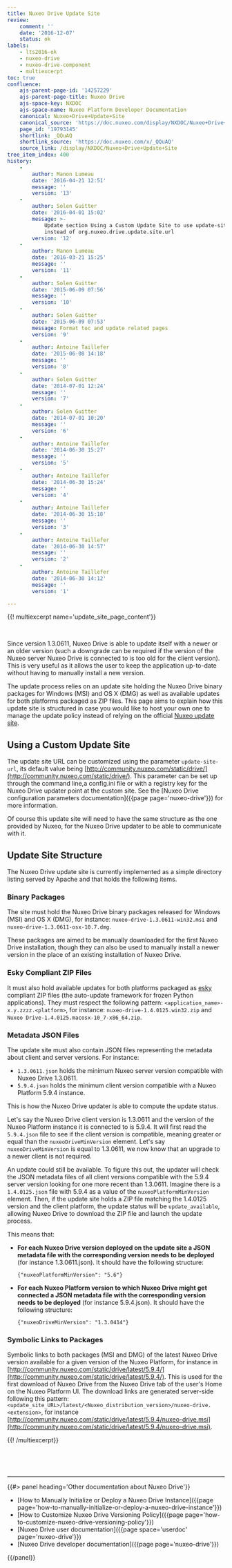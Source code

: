 ```yaml
---
title: Nuxeo Drive Update Site
review:
    comment: ''
    date: '2016-12-07'
    status: ok
labels:
    - lts2016-ok
    - nuxeo-drive
    - nuxeo-drive-component
    - multiexcerpt
toc: true
confluence:
    ajs-parent-page-id: '14257229'
    ajs-parent-page-title: Nuxeo Drive
    ajs-space-key: NXDOC
    ajs-space-name: Nuxeo Platform Developer Documentation
    canonical: Nuxeo+Drive+Update+Site
    canonical_source: 'https://doc.nuxeo.com/display/NXDOC/Nuxeo+Drive+Update+Site'
    page_id: '19793145'
    shortlink: _QQuAQ
    shortlink_source: 'https://doc.nuxeo.com/x/_QQuAQ'
    source_link: /display/NXDOC/Nuxeo+Drive+Update+Site
tree_item_index: 400
history:
    -
        author: Manon Lumeau
        date: '2016-04-21 12:51'
        message: ''
        version: '13'
    -
        author: Solen Guitter
        date: '2016-04-01 15:02'
        message: >-
            Update section Using a Custom Update Site to use update-site-url
            instead of org.nuxeo.drive.update.site.url
        version: '12'
    -
        author: Manon Lumeau
        date: '2016-03-21 15:25'
        message: ''
        version: '11'
    -
        author: Solen Guitter
        date: '2015-06-09 07:56'
        message: ''
        version: '10'
    -
        author: Solen Guitter
        date: '2015-06-09 07:53'
        message: Format toc and update related pages
        version: '9'
    -
        author: Antoine Taillefer
        date: '2015-06-08 14:18'
        message: ''
        version: '8'
    -
        author: Solen Guitter
        date: '2014-07-01 12:24'
        message: ''
        version: '7'
    -
        author: Solen Guitter
        date: '2014-07-01 10:20'
        message: ''
        version: '6'
    -
        author: Antoine Taillefer
        date: '2014-06-30 15:27'
        message: ''
        version: '5'
    -
        author: Antoine Taillefer
        date: '2014-06-30 15:24'
        message: ''
        version: '4'
    -
        author: Antoine Taillefer
        date: '2014-06-30 15:18'
        message: ''
        version: '3'
    -
        author: Antoine Taillefer
        date: '2014-06-30 14:57'
        message: ''
        version: '2'
    -
        author: Antoine Taillefer
        date: '2014-06-30 14:12'
        message: ''
        version: '1'

---
```

{{! multiexcerpt name='update_site_page_content'}}

&nbsp;

Since version 1.3.0611, Nuxeo Drive is able to update itself with a newer or an older version (such a downgrade can be required if the version of the Nuxeo server Nuxeo Drive is connected to is too old for the client version). This is very useful as it allows the user to keep the application up-to-date without having to manually install a new version.

The update process relies on an update site holding the Nuxeo Drive binary packages for Windows (MSI) and OS X (DMG) as well as available updates for both platforms packaged as ZIP files. This page aims to explain how this update site is structured in case you would like to host your own one to manage the update policy instead of relying on the official [Nuxeo update site](http://community.nuxeo.com/static/drive/).

## Using a Custom Update Site

The update site URL can be customized using the parameter&nbsp;`update-site-url`, its default value being [http://community.nuxeo.com/static/drive/](http://community.nuxeo.com/static/drive/). This parameter can be set up through the command line,a config.ini file or with a registry key for the Nuxeo Drive updater point at the custom site. See the [Nuxeo Drive configuration parameters documentation]({{page page='nuxeo-drive'}}) for more information.

Of course this update site will need to have the same structure as the one provided by Nuxeo, for the Nuxeo Drive updater to be able to communicate with it.

## Update Site Structure

The Nuxeo Drive update site is currently implemented as a simple directory listing served by Apache and that holds the following items.

### Binary Packages

The site must hold the Nuxeo Drive binary packages released for Windows (MSI) and OS X (DMG), for instance: `nuxeo-drive-1.3.0611-win32.msi` and `nuxeo-drive-1.3.0611-osx-10.7.dmg`.

These packages are aimed to be manually downloaded for the first Nuxeo Drive installation, though they can also be used to manually install a newer version in the place of an existing installation of Nuxeo Drive.

### Esky Compliant ZIP Files

It must also hold available updates for both platforms packaged as [esky](https://pypi.python.org/pypi/esky) compliant ZIP files (the&nbsp;auto-update framework for frozen Python applications). They must respect the following pattern:&nbsp;`<application_name>-x.y.zzzz.<platform>`, for instance: `nuxeo-drive-1.4.0125.win32.zip` and `Nuxeo Drive-1.4.0125.macosx-10_7-x86_64.zip`.

### Metadata JSON Files

The update site must also contain JSON files representing the metadata about client and server versions. For instance:

*   `1.3.0611.json` holds the minimum Nuxeo server version compatible with Nuxeo Drive 1.3.0611.
*   `5.9.4.json` holds the minimum client version compatible with a Nuxeo Platform 5.9.4 instance.

This is how the Nuxeo Drive updater is able to compute the update status.

Let's say the Nuxeo Drive client version is 1.3.0611 and the version of the Nuxeo Platform instance it is connected to is 5.9.4\. It will first read the `5.9.4.json` file to see if the client version is compatible, meaning greater or equal than the `nuxeoDriveMinVersion` element. Let's say `nuxeoDriveMinVersion` is equal to 1.3.0611, we now know that an upgrade to a newer client is not required.

An update could still be available. To figure this out, the updater will check the JSON metadata files of all client versions compatible with the 5.9.4 server version looking for one more recent than 1.3.0611\. Imagine there is a `1.4.0125.json` file with 5.9.4 as a value of the `nuxeoPlatformMinVersion` element. Then, if the update site holds a ZIP file matching the 1.4.0125 version and the client platform, the update status will be `update_available`, allowing Nuxeo Drive to download the ZIP file and launch the update process.

This means that:

*   **For each Nuxeo Drive version deployed on the update site a JSON metadata file with the corresponding version needs to be deployed** (for instance 1.3.0611.json). It should have the following structure:

    ```
    {"nuxeoPlatformMinVersion": "5.6"}
    ```

*   **For each Nuxeo Platform version to which Nuxeo Drive might get connected a JSON metadata file with the corresponding version needs to be deployed** (for instance 5.9.4.json). It should have the following structure:

    ```
    {"nuxeoDriveMinVersion": "1.3.0414"}
    ```

### Symbolic Links to Packages

Symbolic links to both packages (MSI and DMG) of the latest Nuxeo Drive version available for a given version of the Nuxeo Platform, for instance in [http://community.nuxeo.com/static/drive/latest/5.9.4/](http://community.nuxeo.com/static/drive/latest/5.9.4/). This is used for the first download of Nuxeo Drive from the Nuxeo Drive tab of the user's Home on the Nuxeo Platform UI. The download links are generated server-side following this pattern: `<update_site_URL>/latest/<Nuxeo_distribution_version>/nuxeo-drive.<extension>`, for instance [http://community.nuxeo.com/static/drive/latest/5.9.4/nuxeo-drive.msi](http://community.nuxeo.com/static/drive/latest/5.9.4/nuxeo-drive.msi).

{{! /multiexcerpt}}

&nbsp;

&nbsp;

* * *

<div class="row" data-equalizer data-equalize-on="medium"><div class="column medium-6">{{#> panel heading='Other documentation about Nuxeo Drive'}}

*   [How to Manually Initialize or Deploy a Nuxeo Drive Instance]({{page page='how-to-manually-initialize-or-deploy-a-nuxeo-drive-instance'}})
*   [How to Customize Nuxeo Drive Versioning Policy]({{page page='how-to-customize-nuxeo-drive-versioning-policy'}})
*   [Nuxeo Drive user documentation]({{page space='userdoc' page='nuxeo-drive'}})
*   [Nuxeo Drive developer documentation]({{page page='nuxeo-drive'}})

{{/panel}}</div><div class="column medium-6">

&nbsp;

&nbsp;

</div></div>
